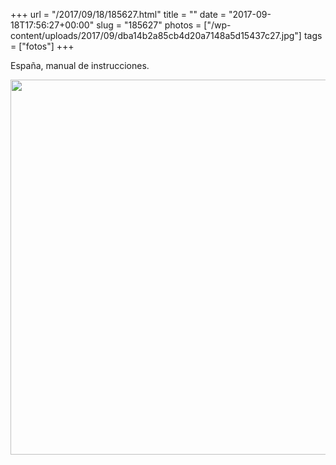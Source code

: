 +++
url = "/2017/09/18/185627.html"
title = ""
date = "2017-09-18T17:56:27+00:00"
slug = "185627"
photos = ["/wp-content/uploads/2017/09/dba14b2a85cb4d20a7148a5d15437c27.jpg"]
tags = ["fotos"]
+++

España, manual de instrucciones.

<img src="/wp-content/uploads/2017/09/dba14b2a85cb4d20a7148a5d15437c27.jpg" width="600" height="600" />
